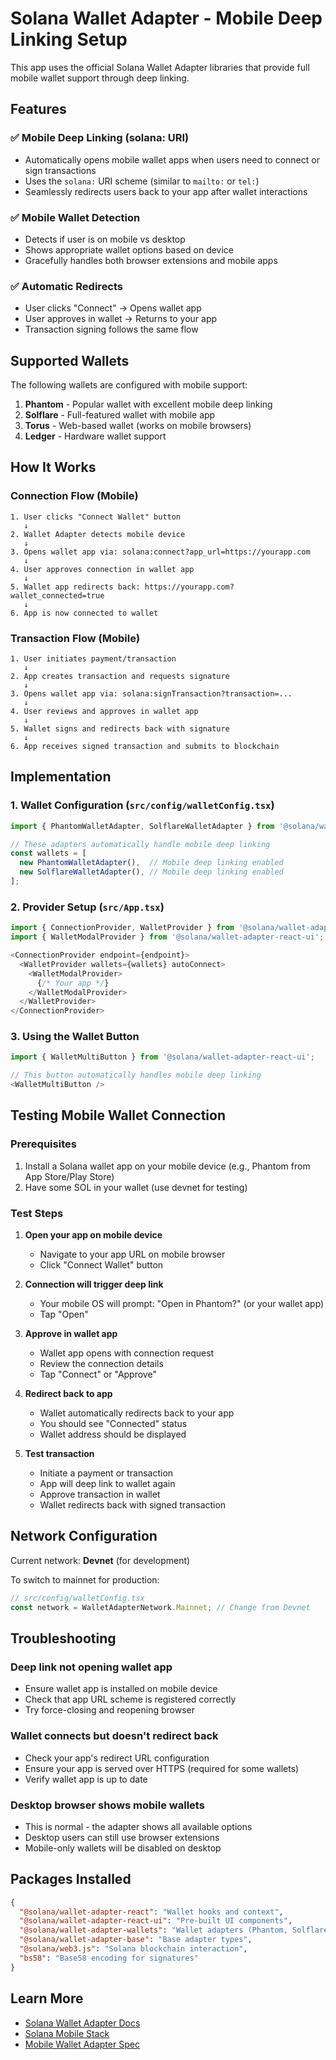 # Solana Wallet Adapter - Mobile Deep Linking Setup

This app uses the official Solana Wallet Adapter libraries that provide full mobile wallet support through deep linking.

## Features

### ✅ Mobile Deep Linking (solana: URI)
- Automatically opens mobile wallet apps when users need to connect or sign transactions
- Uses the `solana:` URI scheme (similar to `mailto:` or `tel:`)
- Seamlessly redirects users back to your app after wallet interactions

### ✅ Mobile Wallet Detection
- Detects if user is on mobile vs desktop
- Shows appropriate wallet options based on device
- Gracefully handles both browser extensions and mobile apps

### ✅ Automatic Redirects
- User clicks "Connect" → Opens wallet app
- User approves in wallet → Returns to your app
- Transaction signing follows the same flow

## Supported Wallets

The following wallets are configured with mobile support:

1. **Phantom** - Popular wallet with excellent mobile deep linking
2. **Solflare** - Full-featured wallet with mobile app
3. **Torus** - Web-based wallet (works on mobile browsers)
4. **Ledger** - Hardware wallet support

## How It Works

### Connection Flow (Mobile)

```
1. User clicks "Connect Wallet" button
   ↓
2. Wallet Adapter detects mobile device
   ↓
3. Opens wallet app via: solana:connect?app_url=https://yourapp.com
   ↓
4. User approves connection in wallet app
   ↓
5. Wallet app redirects back: https://yourapp.com?wallet_connected=true
   ↓
6. App is now connected to wallet
```

### Transaction Flow (Mobile)

```
1. User initiates payment/transaction
   ↓
2. App creates transaction and requests signature
   ↓
3. Opens wallet app via: solana:signTransaction?transaction=...
   ↓
4. User reviews and approves in wallet app
   ↓
5. Wallet signs and redirects back with signature
   ↓
6. App receives signed transaction and submits to blockchain
```

## Implementation

### 1. Wallet Configuration (`src/config/walletConfig.tsx`)

```typescript
import { PhantomWalletAdapter, SolflareWalletAdapter } from '@solana/wallet-adapter-wallets';

// These adapters automatically handle mobile deep linking
const wallets = [
  new PhantomWalletAdapter(),  // Mobile deep linking enabled
  new SolflareWalletAdapter(), // Mobile deep linking enabled
];
```

### 2. Provider Setup (`src/App.tsx`)

```typescript
import { ConnectionProvider, WalletProvider } from '@solana/wallet-adapter-react';
import { WalletModalProvider } from '@solana/wallet-adapter-react-ui';

<ConnectionProvider endpoint={endpoint}>
  <WalletProvider wallets={wallets} autoConnect>
    <WalletModalProvider>
      {/* Your app */}
    </WalletModalProvider>
  </WalletProvider>
</ConnectionProvider>
```

### 3. Using the Wallet Button

```typescript
import { WalletMultiButton } from '@solana/wallet-adapter-react-ui';

// This button automatically handles mobile deep linking
<WalletMultiButton />
```

## Testing Mobile Wallet Connection

### Prerequisites
1. Install a Solana wallet app on your mobile device (e.g., Phantom from App Store/Play Store)
2. Have some SOL in your wallet (use devnet for testing)

### Test Steps

1. **Open your app on mobile device**
   - Navigate to your app URL on mobile browser
   - Click "Connect Wallet" button

2. **Connection will trigger deep link**
   - Your mobile OS will prompt: "Open in Phantom?" (or your wallet app)
   - Tap "Open"

3. **Approve in wallet app**
   - Wallet app opens with connection request
   - Review the connection details
   - Tap "Connect" or "Approve"

4. **Redirect back to app**
   - Wallet automatically redirects back to your app
   - You should see "Connected" status
   - Wallet address should be displayed

5. **Test transaction**
   - Initiate a payment or transaction
   - App will deep link to wallet again
   - Approve transaction in wallet
   - Wallet redirects back with signed transaction

## Network Configuration

Current network: **Devnet** (for development)

To switch to mainnet for production:

```typescript
// src/config/walletConfig.tsx
const network = WalletAdapterNetwork.Mainnet; // Change from Devnet
```

## Troubleshooting

### Deep link not opening wallet app
- Ensure wallet app is installed on mobile device
- Check that app URL scheme is registered correctly
- Try force-closing and reopening browser

### Wallet connects but doesn't redirect back
- Check your app's redirect URL configuration
- Ensure your app is served over HTTPS (required for some wallets)
- Verify wallet app is up to date

### Desktop browser shows mobile wallets
- This is normal - the adapter shows all available options
- Desktop users can still use browser extensions
- Mobile-only wallets will be disabled on desktop

## Packages Installed

```json
{
  "@solana/wallet-adapter-react": "Wallet hooks and context",
  "@solana/wallet-adapter-react-ui": "Pre-built UI components",
  "@solana/wallet-adapter-wallets": "Wallet adapters (Phantom, Solflare, etc.)",
  "@solana/wallet-adapter-base": "Base adapter types",
  "@solana/web3.js": "Solana blockchain interaction",
  "bs58": "Base58 encoding for signatures"
}
```

## Learn More

- [Solana Wallet Adapter Docs](https://github.com/solana-labs/wallet-adapter)
- [Solana Mobile Stack](https://solanamobile.com/)
- [Mobile Wallet Adapter Spec](https://github.com/solana-mobile/mobile-wallet-adapter)
